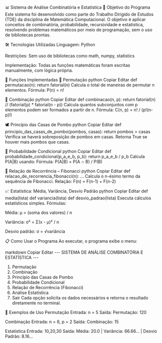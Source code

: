 📊 Sistema de Análise Combinatória e Estatística
🎯 Objetivo do Programa
Este sistema foi desenvolvido como parte do Trabalho Dirigido de Estudos (TDE) da disciplina de Matemática Computacional. O objetivo é aplicar conceitos de combinatória, probabilidade, recursividade e estatística, resolvendo problemas matemáticos por meio de programação, sem o uso de bibliotecas prontas.

🛠 Tecnologias Utilizadas
Linguagem: Python

Restrições: Sem uso de bibliotecas como math, numpy, statistics

Implementação: Todas as funções matemáticas foram escritas manualmente, com lógica própria.

📌 Funções Implementadas
🔁 Permutação
python
Copiar
Editar
def permutacao(n):
    return fatorial(n)
Calcula o total de maneiras de permutar n elementos.
Fórmula: P(n) = n!

🔀 Combinação
python
Copiar
Editar
def combinacao(n, p):
    return fatorial(n) // (fatorial(p) * fatorial(n - p))
Calcula quantos subconjuntos com p elementos podem ser formados a partir de n.
Fórmula: C(n, p) = n! / (p!(n-p)!)

🕊 Princípio das Casas de Pombo
python
Copiar
Editar
def principio_das_casas_de_pombo(pombos, casas):
    return pombos > casas
Verifica se haverá sobreposição de pombos em casas. Retorna True se houver mais pombos que casas.

🎯 Probabilidade Condicional
python
Copiar
Editar
def probabilidade_condicional(p_a_e_b, p_b):
    return p_a_e_b / p_b
Calcula P(A|B) usando:
Fórmula: P(A|B) = P(A ∩ B) / P(B)

🔁 Relação de Recorrência – Fibonacci
python
Copiar
Editar
def relacao_de_recorrencia_fibonacci(n):
    ...
Calcula o n-ésimo termo da sequência de Fibonacci.
Relação: F(n) = F(n-1) + F(n-2)

📈 Estatística: Média, Variância, Desvio Padrão
python
Copiar
Editar
def media(lista)
def variancia(lista)
def desvio_padrao(lista)
Executa cálculos estatísticos simples.
Fórmulas:

Média: μ = (soma dos valores) / n

Variância: σ² = Σ(x - μ)² / n

Desvio padrão: σ = √variância

📋 Como Usar o Programa
Ao executar, o programa exibe o menu:

markdown
Copiar
Editar
--- SISTEMA DE ANÁLISE COMBINATÓRIA E ESTATÍSTICA ---
1. Permutação
2. Combinação
3. Princípio das Casas de Pombo
4. Probabilidade Condicional
5. Relação de Recorrência (Fibonacci)
6. Análise Estatística
0. Sair
Cada opção solicita os dados necessários e retorna o resultado diretamente no terminal.

🧪 Exemplos de Uso
Permutação
Entrada: n = 5
Saída: Permutação: 120

Combinação
Entrada: n = 6, p = 2
Saída: Combinação: 15

Estatística
Entrada: 10,20,30
Saída: Média: 20.0 | Variância: 66.66... | Desvio Padrão: 8.16...
